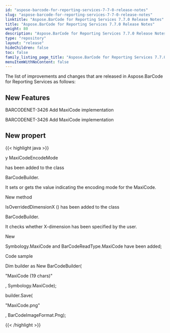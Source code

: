```yaml
---
id: "aspose-barcode-for-reporting-services-7-7-0-release-notes"
slug: "aspose-barcode-for-reporting-services-7-7-0-release-notes"
linktitle: "Aspose.BarCode for Reporting Services 7.7.0 Release Notes"
title: "Aspose.BarCode for Reporting Services 7.7.0 Release Notes"
weight: 80
description: "Aspose.BarCode for Reporting Services 7.7.0 Release Notes – the latest updates and fixes."
type: "repository"
layout: "release"
hideChildren: false
toc: false
family_listing_page_title: "Aspose.BarCode for Reporting Services 7.7.0 Release Notes"
menuItemWithNoContent: false
---
```


The list of improvements and changes that are released in Aspose.BarCode for Reporting Services as follows:
## **New Features**
BARCODENET-3426 Add MaxiCode implementation

BARCODENET-3426 Add MaxiCode implementation
## **New propert**
{{< highlight java >}}

 y MaxiCodeEncodeMode

has been added to the class


BarCodeBuilder.

It sets or gets the value indicating the encoding mode for the MaxiCode.


New method

IsOverridedDimensionX () has been added to the class

BarCodeBuilder.


It checks whether X-dimension has been specified by the user.

New

Symbology.MaxiCode and BarCodeReadType.MaxiCode have been added;

Code sample




Dim builder as New BarCodeBuilder(

"MaxiCode (19 chars)"

, Symbology.MaxiCode);

builder.Save(

"MaxiCode.png"

, BarCodeImageFormat.Png);

{{< /highlight >}}
